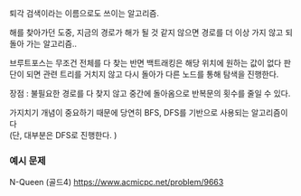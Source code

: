 퇴각 검색이라는 이름으로도 쓰이는 알고리즘.

해를 찾아가던 도중, 지금의 경로가 해가 될 것 같지 않으면 경로를 더 이상 가지 않고 되돌아 가는 알고리즘..

브루트포스는 무조건 전체를 다 찾는 반면 백트래킹은 해당 위치에 원하는 값이 없다 판단이 되면 관련 트리를 거치지 않고 다시 돌아가 다른 노드를 통해 탐색을 진행한다.  


장점 : 불필요한 경로를 다 찾지 않고 중간에 돌아옴으로 반복문의 횟수를 줄일 수 있다. 

가지치기 개념이 중요하기 때문에 당연히 BFS, DFS를 기반으로 사용되는 알고리즘이다  
(단, 대부분은 DFS로 진행한다. )  

### 예시 문제
N-Queen (골드4)
https://www.acmicpc.net/problem/9663



